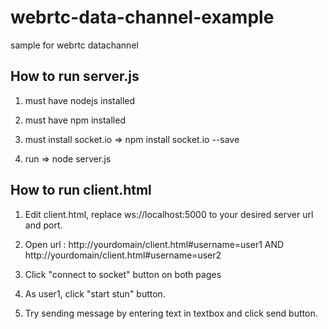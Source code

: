 # webrtc-data-channel-example
sample for webrtc datachannel

How to run server.js
-------------------------
1. must have nodejs installed

2. must have npm installed

3. must install socket.io => npm install socket.io --save

4. run => node server.js

How to run client.html
-------------------------
1. Edit client.html, replace ws://localhost:5000 to your desired server url and port.

2. Open url : 
      http://yourdomain/client.html#username=user1 AND
      http://yourdomain/client.html#username=user2
      
3. Click "connect to socket" button on both pages

4. As user1, click "start stun" button.

5. Try sending message by entering text in textbox and click send button.
